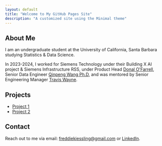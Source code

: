 ```yaml
---
layout: default
title: "Welcome to My GitHub Pages Site"
description: "A customized site using the Minimal theme"
---
```


## About Me
I am an undergraduate student at the University of California, Santa Barbara studying Statistics & Data Science.


In 2023-2024, I worked for Siemens Technology under their Building X AI project & Siemens Infrastructure RSS, under Product Head [Donal O'Farrell](https://www.linkedin.com/in/donal-ofarrell/), Senior Data Engineer [Qinpeng Wang Ph.D](https://www.linkedin.com/in/qinpeng-wang-ph-d-a7a60850/), and was mentored by Senior Engineering Manager [Travis Wayne](https://www.linkedin.com/in/traviswayne/).


## Projects
- [Project 1](#)
- [Project 2](#)

## Contact
Reach out to me via email: freddiekiessling@gmail.com or [LinkedIn](https://www.linkedin.com/in/frederick-kiessling-2b86ab224/).
